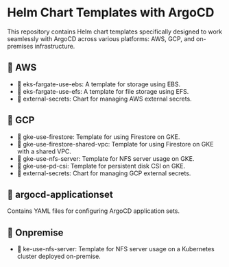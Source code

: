 # Helm Chart Templates with ArgoCD
This repository contains Helm chart templates specifically designed to work seamlessly with ArgoCD across various platforms: AWS, GCP, and on-premises infrastructure.

## 📁 AWS
- 📂 eks-fargate-use-ebs: A template for storage using EBS.
- 📂 eks-fargate-use-efs: A template for file storage using EFS.
- 📂 external-secrets: Chart for managing AWS external secrets.

## 📁 GCP
- 📂 gke-use-firestore: Template for using Firestore on GKE.
- 📂 gke-use-firestore-shared-vpc: Template for using Firestore on GKE with a shared VPC.
- 📂 gke-use-nfs-server: Template for NFS server usage on GKE.
- 📂 gke-use-pd-csi: Template for persistent disk CSI on GKE.
- 📂 external-secrets: Chart for managing GCP external secrets.

## 📁 argocd-applicationset
Contains YAML files for configuring ArgoCD application sets.

## 📁 Onpremise
- 📂 ke-use-nfs-server: Template for NFS server usage on a Kubernetes cluster deployed on-premise.

